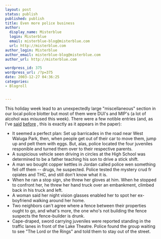 ```yaml
---
layout: post
status: publish
published: publish
title: Even more police business
author:
  display_name: Misterblue
  login: Misterblue
  email: misterblue-blog@misterblue.com
  url: http://misterblue.com
author_login: Misterblue
author_email: misterblue-blog@misterblue.com
author_url: http://misterblue.com

wordpress_id: 375
wordpress_url: /?p=375
date: 2003-12-27 04:36:25
categories:
- Blogroll


---
```

<p>
This holiday week lead to an unexpectedly large "miscellaneous" section in our local police blotter but most of them were DUI's and MIP's (a lot of alcohol was misused this week).
There were a few notible entries
(and, as I've
<a href="http://www.misterblue.com/mt/archives/20031115-more_police_business.html">said</a> 
<a href="http://www.misterblue.com/mt/archives/20031109-police_business.html">before</a>
, this is exactly as it appears in the paper):
</p>
<ul>
<li>
It seemed a perfect plan: Set up barricades in the road near West Waluga Park, then, when people get out of their car to move them, jump up and pelt them with  eggs.
But, alas, police located the four juveniles responible and turned them over to their respective parents.
</li>
<li>
A suspicious vehicle seen driving in circles at the High School was determined to be a father teaching his son to drive a stick shift.
</li>
<li>
A man wo bought copper kettles in Jordan called police wen something fell off them -- drugs, he suspected.
Police tested the mystery crud fr opiates and THC, and still don't know what it is.
</li>
<li>
When he ran a stop sign, she threw her gloves at him.
When he stopped to confront her, he threw her hand truck over an embankment, climbed back in his truck and left.
</li>
<li>
A woman said her night vision glasses enabled her to spot her ex-boyfriend walking around her home.
</li>
<li>
Two neighbors can't agree where a fence between their properties ought to go, and what's more, the one who's not building the fence suspects the fence-builder is drunk.
</li>
<li>
Cape-draped, sword carrying juveniles were reported standing in the traffic lanes in front of the Lake Theatre.
Police found the group waiting to see "The Lord or the Rings" and told them to stay out of the street.
</li>
</ul>
